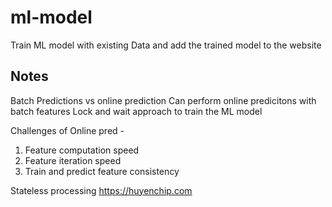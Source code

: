 # ml-model
Train ML model with existing Data and add the trained model to the website


## Notes
Batch Predictions vs online prediction
Can perform online predicitons with batch features
Lock and wait approach to train the ML model


Challenges of Online pred - 
1. Feature computation speed
2. Feature iteration speed
3. Train and predict feature consistency

Stateless processing https://huyenchip.com

